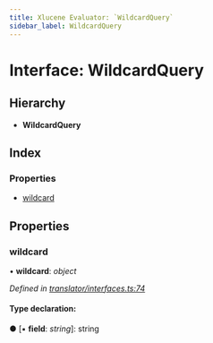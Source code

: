 ```yaml
---
title: Xlucene Evaluator: `WildcardQuery`
sidebar_label: WildcardQuery
---
```


# Interface: WildcardQuery

## Hierarchy

* **WildcardQuery**

## Index

### Properties

* [wildcard](wildcardquery.md#wildcard)

## Properties

###  wildcard

• **wildcard**: *object*

*Defined in [translator/interfaces.ts:74](https://github.com/terascope/teraslice/blob/fd211a8bb/packages/xlucene-evaluator/src/translator/interfaces.ts#L74)*

#### Type declaration:

● \[▪ **field**: *string*\]: string

